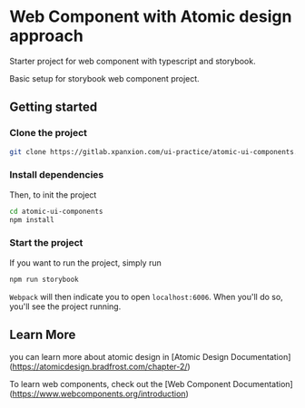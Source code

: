 # Web Component with Atomic design approach

Starter project for web component with typescript and storybook. 

Basic setup for storybook web component project.

## Getting started

### Clone the project

```bash
git clone https://gitlab.xpanxion.com/ui-practice/atomic-ui-components.git
```

### Install dependencies

Then, to init the project

```bash
cd atomic-ui-components
npm install
```

### Start the project

If you want to run the project, simply run

```bash
npm run storybook
```

`Webpack` will then indicate you to open `localhost:6006`. When you'll do so, you'll see the project running.

## Learn More
you can learn more about atomic design in [Atomic Design Documentation] (https://atomicdesign.bradfrost.com/chapter-2/)

To learn web components, check out the [Web Component Documentation] (https://www.webcomponents.org/introduction)
